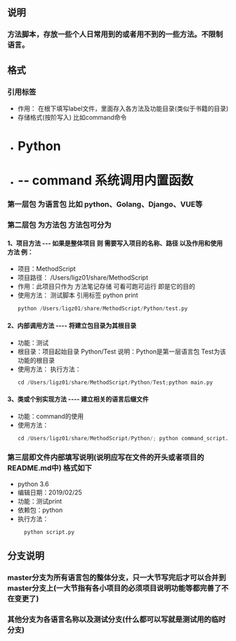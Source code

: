 ## 说明
### 方法脚本，存放一些个人日常用到的或者用不到的一些方法。不限制语言。
## 格式
### 引用标签
* 作用： 在根下填写label文件，里面存入各方法及功能目录(类似于书籍的目录)
* 存储格式(按阶写入) 比如command命令
* # Python
* #   -- command 系统调用内置函数
### 第一层包 为语言包 比如 python、Golang、Django、VUE等
### 第二层包 为方法包 方法包可分为
#### 1、项目方法 --- 如果是整体项目 则 需要写入项目的名称、路径 以及作用和使用方法 例：
* 项目：MethodScript
* 项目路径： /Users/ligz01/share/MethodScript
* 作用：此项目只作为 方法笔记存储 可看可跑可运行 即是它的目的
* 使用方法：
  测试脚本 引用标签 python print
    ```python
    python /Users/ligz01/share/MethodScript/Python/test.py
    ```
#### 2、内部调用方法 ---- 将建立包目录为其根目录
* 功能：测试
* 根目录：项目起始目录 Python/Test  说明：Python是第一层语言包 Test为该功能的根目录
* 使用方法：
  执行方法：
    ```python
    cd /Users/ligz01/share/MethodScript/Python/Test;python main.py
    ```
#### 3、类或个别实现方法 ---- 建立相关的语言后缀文件
* 功能：command的使用
* 使用方法：
  ```python
  cd /Users/ligz01/share/MethodScript/Python/; python command_script.py
  ```
### 第三层即文件内部填写说明(说明应写在文件的开头或者项目的README.md中) 格式如下
* python 3.6
* 编辑日期：2019/02/25
* 功能：测试print
* 依赖包：python
* 执行方法：
  ```python
    python script.py
  ```
## 分支说明
### master分支为所有语言包的整体分支，只一大节写完后才可以合并到master分支上(一大节指有各小项目的必须项目说明功能等都完善了不在变更了)
### 其他分支为各语言名称以及测试分支(什么都可以写就是测试用的临时分支)
